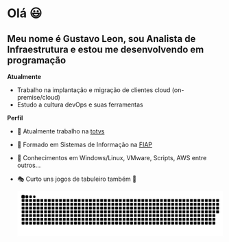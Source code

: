 # Olá :smiley:

## Meu nome é Gustavo Leon, sou Analista de Infraestrutura e estou me desenvolvendo em programação



**Atualmente**

- Trabalho na implantação e migração de clientes cloud (on-premise/cloud)
- Estudo a cultura devOps e suas ferramentas

**Perfil**

-  :office:   Atualmente trabalho na [totvs](https://www.totvs.com/)

- :school: Formado em Sistemas de Informação na [FIAP](https://www.fiap.com.br/)

- :checkered_flag: Conhecimentos em Windows/Linux, VMware, Scripts, AWS entre outros...

- :performing_arts: Curto uns jogos de tabuleiro também :grimacing:

  ![Snake animation](https://github.com/LeonGustavo/LeonGustavo/blob/output/github-contribution-grid-snake.svg)
